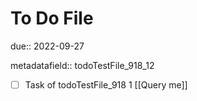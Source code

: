 # To Do File

due:: 2022-09-27

metadatafield:: todoTestFile_918_12

- [ ] Task of todoTestFile_918 1 [[Query me]]
